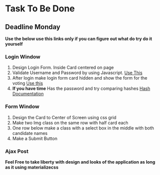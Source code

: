 # Task To Be Done
## Deadline Monday
**Use the below use this links only if you can figure out what do try do it yourself**
### Login Window 
1. Design Login Form. Inside Card centered on page
2. Validate Username and Password by using Javascript. [Use This](https://www.w3schools.com/jsref/met_document_getelementbyid.asp)
3. After login make login form card hidden and show the form for the voting [Use this](https://stackoverflow.com/questions/2420135/hide-html-element-by-id)
4. **If you have time** Has the password and try comparing hashes [Hash Documentation](https://github.com/emn178/js-sha256)

### Form Window 
1. Design the Card to Center of Screen using css grid
2. Make two Img class on the same row with half card each
3. One row below make a class with a select box in the middle with both candidate names
4. Make a Submit Button

### Ajax Post


**Feel Free to take liberty with design and looks of the application as long as it using materializecss**